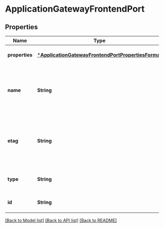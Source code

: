 # ApplicationGatewayFrontendPort


## Properties
Name | Type | Description | Notes
------------ | ------------- | ------------- | -------------
**properties** | [***ApplicationGatewayFrontendPortPropertiesFormat**](ApplicationGatewayFrontendPortPropertiesFormat.md) |  | [optional] [default to nothing]
**name** | **String** | Name of the frontend port that is unique within an Application Gateway. | [optional] [default to nothing]
**etag** | **String** | A unique read-only string that changes whenever the resource is updated. | [optional] [readonly] [default to nothing]
**type** | **String** | Type of the resource. | [optional] [readonly] [default to nothing]
**id** | **String** | Resource ID. | [optional] [default to nothing]


[[Back to Model list]](../README.md#models) [[Back to API list]](../README.md#api-endpoints) [[Back to README]](../README.md)


